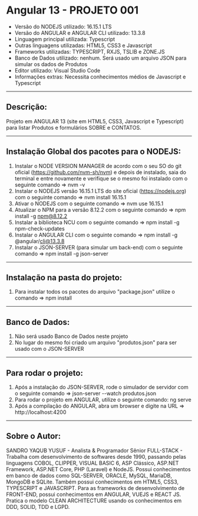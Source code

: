 # Angular 13 - PROJETO 001

* Versão do NODEJS utilizado: 16.15.1 LTS
* Versão do ANGULAR e ANGULAR CLI utilizado: 13.3.8
* Linguagem principal utilizada: Typescript
* Outras linguagens utilizadas: HTML5, CSS3 e Javascript
* Frameworks utilizadas: TYPESCRIPT, RXJS, TSLIB e ZONE.JS
* Banco de Dados utilizado: nenhum. Será usado um arquivo JSON para simular os dados de Produtos
* Editor utilizado: Visual Studio Code
* Informações extras: Necessita conhecimentos médios de Javascript e Typescript

----

## Descrição:

Projeto em ANGULAR 13 (site em HTML5, CSS3, Javascript e Typescript) para listar Produtos e formulários SOBRE e CONTATOS.

----

## Instalação Global dos pacotes para o NODEJS:

1. Instalar o NODE VERSION MANAGER de acordo com o seu SO do git oficial (https://github.com/nvm-sh/nvm) e depois de instalado, saia do terminal e entre novamente e verifique se o mesmo foi instalado com o seguinte comando => nvm -v
2. Instalar o NODEJS versão 16.15.1 LTS do site oficial (https://nodejs.org) com o seguinte comando => nvm install 16.15.1
3. Ativar o NODEJS com o seguinte comando => nvm use 16.15.1
4. Atualizar o NPM para a versão 8.12.2 com o seguinte comando => npm install -g npm@8.12.2
5. Instalar a biblioteca NCU com o seguinte comando => npm install -g npm-check-updates
6. Instalar o ANGULAR CLI com o seguinte comando => npm install -g @angular/cli@13.3.8
7. Instalar o JSON-SERVER (para simular um back-end) com o seguinte comando => npm install -g json-server

----

## Instalação na pasta do projeto:

1. Para instalar todos os pacotes do arquivo "package.json" utilize o comando => npm install

----

## Banco de Dados:

1. Não será usado Banco de Dados neste projeto
2. No lugar do mesmo foi criado um arquivo "produtos.json" para ser usado com o JSON-SERVER

----

## Para rodar o projeto:

1. Após a instalação do JSON-SERVER, rode o simulador de servidor com o seguinte comando => json-server --watch produtos.json
2. Para rodar o projeto em ANGULAR, utilize o seguinte comando: ng serve
3. Após a compilação do ANGULAR, abra um browser e digite na URL => http://localhost:4200

----

## Sobre o Autor:

SANDRO YAQUB YUSUF - Analista & Programador Sênior FULL-STACK - Trabalha com desenvolvimento de softwares desde 1990, passando pelas linguagens COBOL, CLIPPER, VISUAL BASIC 6, ASP Clássico, ASP.NET Framework, ASP.NET Core, PHP (Laravel) e NodeJS. Possui conhecimentos em banco de dados como SQL-SERVER, ORACLE, MySQL, MariaDB, MongoDB e SQLite. Também possui conhecimentos em HTML5, CSS3, TYPESCRIPT e JAVASCRIPT. Para as frameworks de desenvolvimento de FRONT-END, possui conhecimentos em ANGULAR, VUEJS e REACT JS. Pratica o modelo CLEAN ARCHITECTURE usando os conhecimentos em DDD, SOLID, TDD e LGPD.
